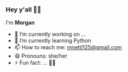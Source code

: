 ### Hey y'all 👋🏾
I'm **Morgan**
- 🔭 I’m currently working on ...
- 🌱 I’m currently learning Python
- 📫 How to reach me: mnettl125@gmail.com
- 😄 Pronouns: she/her
- ⚡ Fun fact: ...
✌🏾

